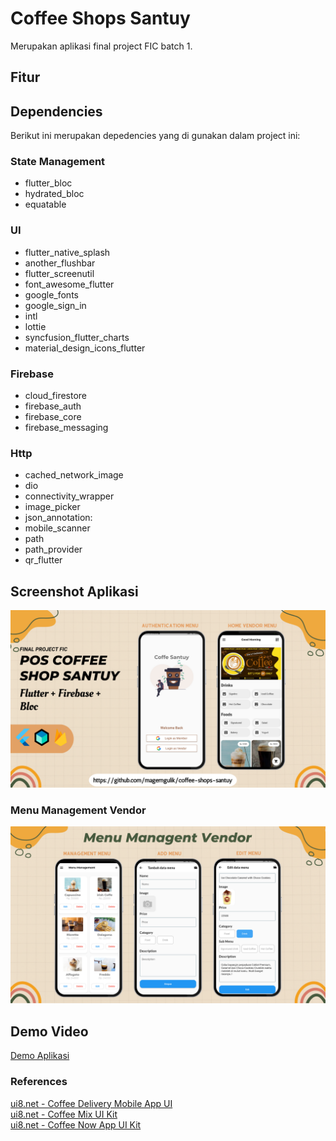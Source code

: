 # Coffee Shops Santuy
Merupakan aplikasi final project FIC batch 1.
## Fitur


## Dependencies
Berikut ini merupakan depedencies yang di gunakan dalam project ini:
### State Management
- flutter_bloc
- hydrated_bloc 
- equatable 
### UI
- flutter_native_splash
- another_flushbar
- flutter_screenutil
- font_awesome_flutter
- google_fonts
- google_sign_in
- intl
- lottie
- syncfusion_flutter_charts
- material_design_icons_flutter
### Firebase
- cloud_firestore
- firebase_auth
- firebase_core
- firebase_messaging
### Http
- cached_network_image
- dio
- connectivity_wrapper
- image_picker
- json_annotation: 
- mobile_scanner
- path 
- path_provider 
- qr_flutter

## Screenshot Aplikasi
![App Screenshot](https://github.com/magerngulik/coffee-shops-santuy/blob/main/assets/image/thumb.png)
### Menu Management Vendor
![App Screenshot](https://github.com/magerngulik/coffee-shops-santuy/blob/main/assets/image/menu1.png)
## Demo Video
[Demo Aplikasi](https://youtu.be/D131Y45hrjA)
### References
[ui8.net - Coffee Delivery Mobile App UI](https://ui8.net/fishgrid/products/brew-co---coffee-delivery-mobile-app-ui)<br/>
[ui8.net - Coffee Mix UI Kit](https://ui8.net/abdulazizalbadawi/products/coffee-mix-ui-kit)<br/>
[ui8.net - Coffee Now App UI Kit](https://ui8.net/designer-gabut/products/coffee-now-app-ui-kit)